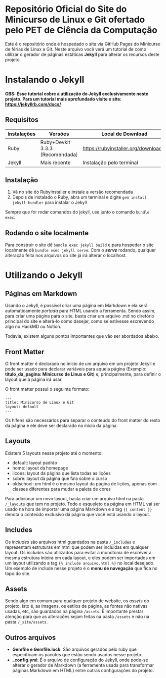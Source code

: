 # Repositório Oficial do Site do Minicurso de Linux e Git ofertado pelo PET de Ciência da Computação

Este é o repositório onde é hospedado o site via GitHub Pages do Minicurso de férias de Linux e Git. Neste arquivo você verá um tutorial de como utilizar o gerador de páginas estáticas **Jekyll** para alterar os recursos deste projeto.

# Instalando o Jekyll

#### OBS: Esse tutorial cobre a utilização do Jekyll exclusivamente neste projeto. Para um tutorial mais aprofundado visite o site: <https://jekyllrb.com/docs/>

## Requisitos

| Instalações | Versões | Local de Download |
|----------|----------|----------|
| Ruby   | Ruby+Devkit 3.3.3 (Recomendada)  | <https://rubyinstaller.org/downloads/>   |
| Jekyll   |  Mais recente  | Instalação pelo terminal   |

## Instalação

1. Vá no site do RubyInstaller e instale a versão recomendada
2. Depois de instalado o Ruby, abra um terminal e digite `gem install jekyll bundler` para instalar o Jekyll

Sempre que for rodar comandos do jekyll, use junto o comando `bundle exec`.

## Rodando o site localmente

Para construir o site dê `bundle exec jekyll build` e para hospedar o site localmente dê `bundle exec jekyll serve`. Com o ***serve*** rodando, qualquer alteração feita nos arquivos do site já irá alterar o localhost.

# Utilizando o Jekyll

## Páginas em Markdown

Usando o Jekyll, é possível criar uma página em Markdown e ela será automaticamente *portada* para HTML usando a ferramenta. Sendo assim, para criar uma página para o site, basta criar um arquivo .md no diretório principal do site e alterá-lo como desejar, como se estivesse escrevendo algo no HackMD ou Notion.

Todavia, existem alguns pontos importantes que vão ser abordados abaixo.

## Front Matter

O front matter é declarado no início de um arquivo em um projeto Jekyll e pode ser usado para declarar variáveis para aquela página (Exemplo: **titulo_da_pagina: Minicurso de Linux e Git**) e, principalmente, para definir o layout que a página irá usar.

O front matter possui o seguinte formato:

```
---
title: Minicurso de Linux e Git
layout: default
---
```

Os hífens são necessários para separar o conteúdo do front matter do resto da página e ele deve ser declarado no início da página.

## Layouts

Existem 5 layouts nesse projeto até o momento:

- default: layout padrão
- home: layout da homepage
- licoes: layout da página que lista todas as lições
- sobre: layout da página que fala sobre o curso
- oldschool: em html é o mesmo layout da página de lições, apenas com classes diferentes para mudar a paleta de cores

Para adicionar um novo layout, basta criar um arquivo html na pasta `/_layouts` que tem no projeto. Todo o esqueleto da página em HTML vai ser usado na hora de importar uma página Markdown e a tag `{{ content }}` denota o conteúdo exclusivo dá página que você está usando o layout.

## Includes

Os *includes* são arquivos html guardados na pasta `/_includes` e representam estruturas em html que podem ser incluídas em qualquer layout. Os *includes* são utilizados para evitar a monotonia de escrever a mesma estrutura inteira em cada layout, e eles podem ser importados em um layout utilizando a tag `{% include arquivo.html %}` no local desejado. Um exemplo de include nesse projeto é o **menu de navegação** que fica no topo do site.

## Assets

Sendo algo em comum para qualquer projeto de website, os *assets* do projeto, isto é, as imagens, os estilos de página, as fontes não nativas usadas, etc, são guardados na página `/assets`. É importante prestar atenção para que as alterações sejam feitas na pasta `/assets` e não na pasta `/_site/assets`.

## Outros arquivos

- **Gemfile e Gemfile.lock**: São arquivos gerados pelo ruby que especificam os pacotes que estão sendo usados nesse projeto.
- **_config.yml**: É o arquivo de configuração do Jekyll, onde pode-se alterar o gerador de Markdown (a ferramenta usada para transformar páginas Markdown em HTML) entre outras configurações do projeto.

